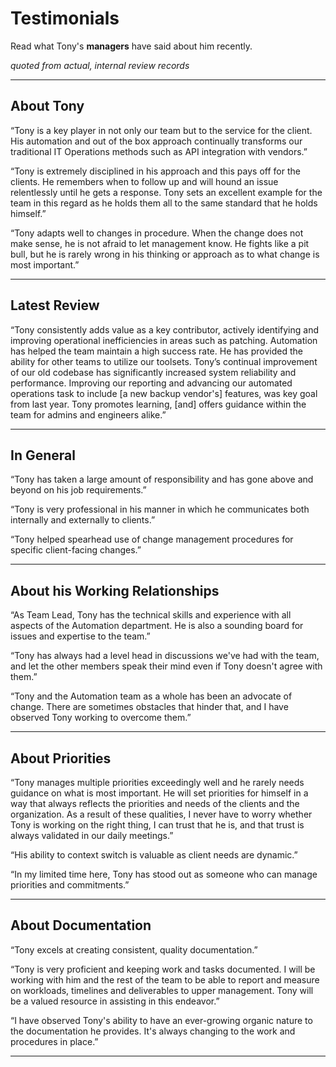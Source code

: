 # Testimonials
Read what Tony's <b>managers</b> have said about him recently. 

<i>quoted from actual, internal review records</i>

---


## About Tony

“Tony is a key player in not only our team but to the service for the client. His automation and out of the box approach continually transforms our traditional IT Operations methods such as API integration with vendors.”

“Tony is extremely disciplined in his approach and this pays off for the clients. He remembers when to follow up and will hound an issue relentlessly until he gets a response. Tony sets an excellent example for the team in this regard as he holds them all to the same standard that he holds himself.” 

“Tony adapts well to changes in procedure. When the change does not make sense, he is not afraid to let management know. He fights like a pit bull, but he is rarely wrong in his thinking or approach as to what change is most important.” 

---


## Latest Review
“Tony consistently adds value as a key contributor, actively identifying and improving operational 
inefficiencies in areas such as patching. Automation has helped the team maintain a high success 
rate. He has provided the ability for other teams to utilize our toolsets. Tony’s continual 
improvement of our old codebase has significantly increased system reliability and performance. 
Improving our reporting and advancing our automated operations task to include [a new backup vendor's] features, 
was key goal from last year. Tony promotes learning, [and] offers guidance within the team for admins 
and engineers alike.” 


---


## In General

“Tony has taken a large amount of responsibility and has gone above and beyond on his job requirements.”

“Tony is very professional in his manner in which he communicates both internally and externally to clients.”

“Tony helped spearhead use of change management procedures for specific client-facing changes.”

---


## About his Working Relationships

“As Team Lead, Tony has the technical skills and experience with all aspects of the Automation department. He is also a sounding board for issues and expertise to the team.”

“Tony has always had a level head in discussions we've had with the team, and let the other members speak their mind even if Tony doesn't agree with them.”

“Tony and the Automation team as a whole has been an advocate of change. There are sometimes obstacles that hinder that, and I have observed Tony working to overcome them.”

---


## About Priorities

“Tony manages multiple priorities exceedingly well and he rarely needs guidance on what is most important. He will set priorities for himself in a way that always reflects the priorities and needs of the clients and the organization. As a result of these qualities, I never have to worry whether Tony is working on the right thing, I can trust that he is, and that trust is always validated in our daily meetings.”

“His ability to context switch is valuable as client needs are dynamic.”

“In my limited time here, Tony has stood out as someone who can manage priorities and commitments.”

---


## About Documentation

“Tony excels at creating consistent, quality documentation.”

“Tony is very proficient and keeping work and tasks documented. I will be working with him and the rest of the team to be able to report and measure on workloads, timelines and deliverables to upper management. Tony will be a valued resource in assisting in this endeavor.”

“I have observed Tony's ability to have an ever-growing organic nature to the documentation he provides. It's always changing to the work and procedures in place.”

---
